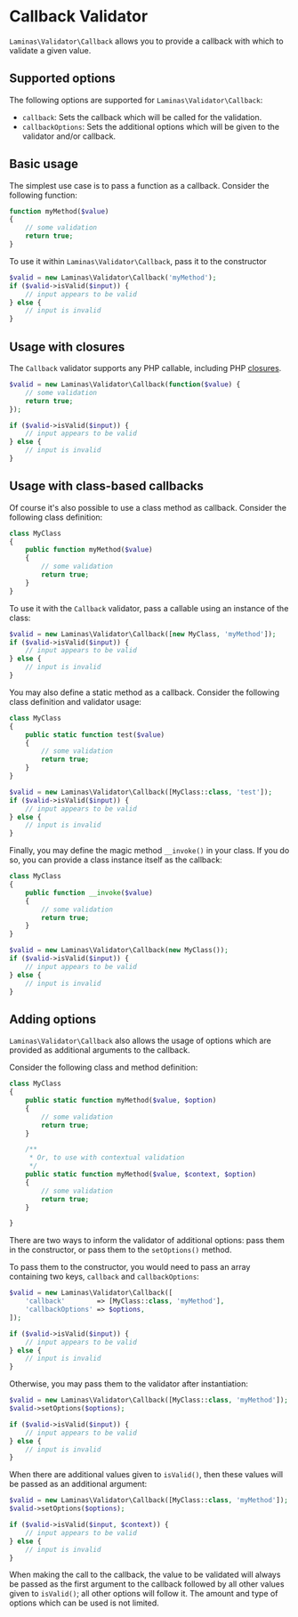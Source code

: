# Callback Validator

`Laminas\Validator\Callback` allows you to provide a callback with which to
validate a given value.

## Supported options

The following options are supported for `Laminas\Validator\Callback`:

- `callback`: Sets the callback which will be called for the validation.
- `callbackOptions`: Sets the additional options which will be given to the validator
  and/or callback.

## Basic usage

The simplest use case is to pass a function as a callback. Consider the
following function:

```php
function myMethod($value)
{
    // some validation
    return true;
}
```

To use it within `Laminas\Validator\Callback`, pass it to the constructor

```php
$valid = new Laminas\Validator\Callback('myMethod');
if ($valid->isValid($input)) {
    // input appears to be valid
} else {
    // input is invalid
}
```

## Usage with closures

The `Callback` validator supports any PHP callable, including PHP
[closures](http://php.net/functions.anonymous).

```php
$valid = new Laminas\Validator\Callback(function($value) {
    // some validation
    return true;
});

if ($valid->isValid($input)) {
    // input appears to be valid
} else {
    // input is invalid
}
```

## Usage with class-based callbacks

Of course it's also possible to use a class method as callback. Consider the
following class definition:

```php
class MyClass
{
    public function myMethod($value)
    {
        // some validation
        return true;
    }
}
```

To use it with the `Callback` validator, pass a callable using an instance of
the class:

```php
$valid = new Laminas\Validator\Callback([new MyClass, 'myMethod']);
if ($valid->isValid($input)) {
    // input appears to be valid
} else {
    // input is invalid
}
```

You may also define a static method as a callback. Consider the following class
definition and validator usage:

```php
class MyClass
{
    public static function test($value)
    {
        // some validation
        return true;
    }
}

$valid = new Laminas\Validator\Callback([MyClass::class, 'test']);
if ($valid->isValid($input)) {
    // input appears to be valid
} else {
    // input is invalid
}
```

Finally, you may define the magic method `__invoke()` in your class. If you do
so, you can provide a class instance itself as the callback:

```php
class MyClass
{
    public function __invoke($value)
    {
        // some validation
        return true;
    }
}

$valid = new Laminas\Validator\Callback(new MyClass());
if ($valid->isValid($input)) {
    // input appears to be valid
} else {
    // input is invalid
}
```

## Adding options

`Laminas\Validator\Callback` also allows the usage of options which are provided as
additional arguments to the callback.

Consider the following class and method definition:

```php
class MyClass
{
    public static function myMethod($value, $option)
    {
        // some validation
        return true;
    }

    /**
     * Or, to use with contextual validation
     */
    public static function myMethod($value, $context, $option)
    {
        // some validation
        return true;
    }

}
```

There are two ways to inform the validator of additional options: pass them in
the constructor, or pass them to the `setOptions()` method.

To pass them to the constructor, you would need to pass an array containing two
keys, `callback` and `callbackOptions`:

```php
$valid = new Laminas\Validator\Callback([
    'callback'        => [MyClass::class, 'myMethod'],
    'callbackOptions' => $options,
]);

if ($valid->isValid($input)) {
    // input appears to be valid
} else {
    // input is invalid
}
```

Otherwise, you may pass them to the validator after instantiation:

```php
$valid = new Laminas\Validator\Callback([MyClass::class, 'myMethod']);
$valid->setOptions($options);

if ($valid->isValid($input)) {
    // input appears to be valid
} else {
    // input is invalid
}
```

When there are additional values given to `isValid()`, then these values will be
passed as an additional argument:

```php
$valid = new Laminas\Validator\Callback([MyClass::class, 'myMethod']);
$valid->setOptions($options);

if ($valid->isValid($input, $context)) {
    // input appears to be valid
} else {
    // input is invalid
}
```

When making the call to the callback, the value to be validated will always be
passed as the first argument to the callback followed by all other values given
to `isValid()`; all other options will follow it. The amount and type of options
which can be used is not limited.
